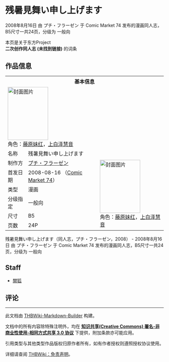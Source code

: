 # 残暑見舞い申し上げます

<!-- source html: G:\repos\THBWiki-Markdown-Builder\THBWikiMarkdown\Temp\main\3\3e\ns0%3A%E6%AE%8B%E6%9A%91%E8%A6%8B%E8%88%9E%E3%81%84%E7%94%B3%E3%81%97%E4%B8%8A%E3%81%92%E3%81%BE%E3%81%99.html -->

2008年8月16日 由 プチ・フラーゼン 于 Comic Market 74 发布的漫画同人志，B5尺寸一共24页，分级为 一般向

本页是关于东方Project  
 **二次创作同人志 (未找到链接)** 的词条

## 作品信息

<table><tbody><tr><th colspan="3">基本信息</th></tr><tr><td class="cover-artwork-mobile" colspan="2"><a href="./文件-残暑見舞い申し上げます封面.jpg.md" class="image" title="封面图片"><img alt="封面图片" src="https://upload.thwiki.cc/thumb/9/93/%E6%AE%8B%E6%9A%91%E8%A6%8B%E8%88%9E%E3%81%84%E7%94%B3%E3%81%97%E4%B8%8A%E3%81%92%E3%81%BE%E3%81%99%E5%B0%81%E9%9D%A2.jpg/128px-%E6%AE%8B%E6%9A%91%E8%A6%8B%E8%88%9E%E3%81%84%E7%94%B3%E3%81%97%E4%B8%8A%E3%81%92%E3%81%BE%E3%81%99%E5%B0%81%E9%9D%A2.jpg" decoding="async" loading="lazy" width="128" height="168" srcset="https://upload.thwiki.cc/thumb/9/93/%E6%AE%8B%E6%9A%91%E8%A6%8B%E8%88%9E%E3%81%84%E7%94%B3%E3%81%97%E4%B8%8A%E3%81%92%E3%81%BE%E3%81%99%E5%B0%81%E9%9D%A2.jpg/192px-%E6%AE%8B%E6%9A%91%E8%A6%8B%E8%88%9E%E3%81%84%E7%94%B3%E3%81%97%E4%B8%8A%E3%81%92%E3%81%BE%E3%81%99%E5%B0%81%E9%9D%A2.jpg 1.5x, https://upload.thwiki.cc/thumb/9/93/%E6%AE%8B%E6%9A%91%E8%A6%8B%E8%88%9E%E3%81%84%E7%94%B3%E3%81%97%E4%B8%8A%E3%81%92%E3%81%BE%E3%81%99%E5%B0%81%E9%9D%A2.jpg/255px-%E6%AE%8B%E6%9A%91%E8%A6%8B%E8%88%9E%E3%81%84%E7%94%B3%E3%81%97%E4%B8%8A%E3%81%92%E3%81%BE%E3%81%99%E5%B0%81%E9%9D%A2.jpg 2x" data-file-width="292" data-file-height="384"></a><div class="cover-char">角色：<a href="./藤原妹红.md" title="藤原妹红">藤原妹红</a>，<a href="./上白泽慧音.md" title="上白泽慧音">上白泽慧音</a></div></td>
</tr><tr><td class="label">名称</td><td colspan="2"> 残暑見舞い申し上げます </td></tr><tr><td class="label">制作方</td><td><a href="./プチ・フラーゼン.md" title="プチ・フラーゼン">プチ・フラーゼン</a></td><td class="cover-artwork" rowspan="6" style="min-width:168px;"><a href="./文件-残暑見舞い申し上げます封面.jpg.md" class="image" title="封面图片"><img alt="封面图片" src="https://upload.thwiki.cc/thumb/9/93/%E6%AE%8B%E6%9A%91%E8%A6%8B%E8%88%9E%E3%81%84%E7%94%B3%E3%81%97%E4%B8%8A%E3%81%92%E3%81%BE%E3%81%99%E5%B0%81%E9%9D%A2.jpg/128px-%E6%AE%8B%E6%9A%91%E8%A6%8B%E8%88%9E%E3%81%84%E7%94%B3%E3%81%97%E4%B8%8A%E3%81%92%E3%81%BE%E3%81%99%E5%B0%81%E9%9D%A2.jpg" decoding="async" loading="lazy" width="128" height="168" srcset="https://upload.thwiki.cc/thumb/9/93/%E6%AE%8B%E6%9A%91%E8%A6%8B%E8%88%9E%E3%81%84%E7%94%B3%E3%81%97%E4%B8%8A%E3%81%92%E3%81%BE%E3%81%99%E5%B0%81%E9%9D%A2.jpg/192px-%E6%AE%8B%E6%9A%91%E8%A6%8B%E8%88%9E%E3%81%84%E7%94%B3%E3%81%97%E4%B8%8A%E3%81%92%E3%81%BE%E3%81%99%E5%B0%81%E9%9D%A2.jpg 1.5x, https://upload.thwiki.cc/thumb/9/93/%E6%AE%8B%E6%9A%91%E8%A6%8B%E8%88%9E%E3%81%84%E7%94%B3%E3%81%97%E4%B8%8A%E3%81%92%E3%81%BE%E3%81%99%E5%B0%81%E9%9D%A2.jpg/255px-%E6%AE%8B%E6%9A%91%E8%A6%8B%E8%88%9E%E3%81%84%E7%94%B3%E3%81%97%E4%B8%8A%E3%81%92%E3%81%BE%E3%81%99%E5%B0%81%E9%9D%A2.jpg 2x" data-file-width="292" data-file-height="384"></a><div class="cover-char">角色：<a href="./藤原妹红.md" title="藤原妹红">藤原妹红</a>，<a href="./上白泽慧音.md" title="上白泽慧音">上白泽慧音</a></div></td>
</tr><tr><td class="label">首发日期</td><td>2008-08-16&#160;（<a href="/展会作品列表?e=Comic+Market%2374">Comic Market 74</a>）</td></tr><tr><td class="label">类型</td><td>漫画</td></tr><tr><td class="label">分级指定</td><td>一般向</td></tr><tr><td class="label">尺寸</td><td>B5</td></tr><tr><td class="label">页数</td><td>24P</td></tr></tbody></table>

残暑見舞い申し上げます（同人志，プチ・フラーゼン，2008） - 2008年8月16日 由 プチ・フラーゼン 于 Comic Market 74 发布的漫画同人志，B5尺寸一共24页，分级为 一般向

## Staff
- [闇狐](./闇狐.md)


## 评论




---

此文档由 [THBWiki-Markdown-Builder](https://github.com/Delsin-Yu/THBWiki-Markdown-Builder) 构建。

文档中的所有内容除特殊注明外，均在 [**知识共享(Creative Commons) 署名-非商业性使用-相同方式共享 3.0 协议**](https://creativecommons.org/licenses/by-sa/3.0/deed.zh-hans) 下提供，附加条款亦可能应用。

引用类型与其他类型作品版权归原作者所有，如有作者授权则遵照授权协议使用。

详细请查阅 [THBWiki：免责声明](https://thbwiki.cc/THBWiki:%E5%85%8D%E8%B4%A3%E5%A3%B0%E6%98%8E)。

